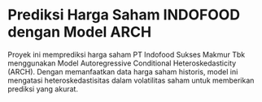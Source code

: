 # Prediksi Harga Saham INDOFOOD dengan Model ARCH
Proyek ini memprediksi harga saham PT Indofood Sukses Makmur Tbk menggunakan Model Autoregressive Conditional Heteroskedasticity (ARCH). Dengan memanfaatkan data harga saham historis, model ini mengatasi heteroskedastisitas dalam volatilitas saham untuk memberikan prediksi yang akurat.

